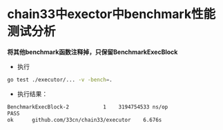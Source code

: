 # chain33中exector中benchmark性能测试分析

**将其他benchmark函数注释掉，只保留BenchmarkExecBlock**

* 执行
```bash
go test ./executor/... -v -bench=.
```

* 执行结果：
```bash
BenchmarkExecBlock-2   	       1	3194754533 ns/op
PASS
ok  	github.com/33cn/chain33/executor	6.676s

```
